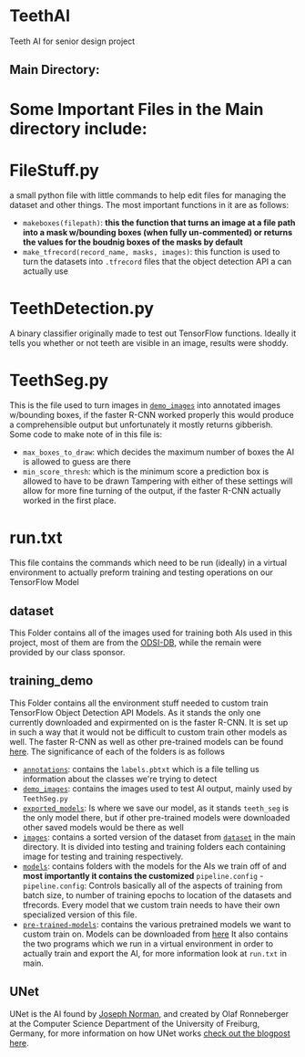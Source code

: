 # TeethAI
Teeth AI for senior design project

## Main Directory: 
# Some Important Files in the Main directory include:
# FileStuff.py
a small python file with little commands to help edit files for managing the dataset and other things. The most important functions in it are as follows:
- `makeboxes(filepath)`: **this the function that turns an image at a file path into a mask w/bounding boxes (when fully un-commented) or returns the values for the boudnig boxes of the masks by default**
- `make_tfrecord(record_name, masks, images)`: this function is used to turn the datasets into `.tfrecord` files that the object detection API a can actually use

# TeethDetection.py
A binary classifier originally made to test out TensorFlow functions. Ideally it tells you whether or not teeth are visible in an image, results were shoddy.

# TeethSeg.py
This is the file used to turn images in [`demo_images`](/training_demo/demo_images) into annotated images w/bounding boxes, if the faster R-CNN worked properly this would produce a comprehensible output but unfortunately it mostly returns gibberish. Some code to make note of in this file is:
- `max_boxes_to_draw`: which decides the maximum number of boxes the AI is allowed to guess are there
- `min_score_thresh`: which is the minimum score a prediction box is allowed to have to be drawn
Tampering with either of these settings will allow for more fine turning of the output, if the faster R-CNN actually worked in the first place.

# run.txt
This file contains the commands which need to be run (ideally) in a virtual environment to actually preform training and testing operations on our TensorFlow Model

## dataset
This Folder contains all of the images used for training both AIs used in this project, most of them are from the [ODSI-DB](https://sites.uef.fi/spectral/odsi-db/), while the remain were provided by our class sponsor.

## training_demo
This Folder contains all the environment stuff needed to custom train TensorFlow Object Detection API Models. As it stands the only one currently downloaded and expirmented on is the faster R-CNN. It is set up in such a way that it would not be difficult to custom train other models as well. The faster R-CNN as well as other pre-trained models can be found [here](https://github.com/tensorflow/models/blob/master/research/object_detection/g3doc/tf2_detection_zoo.md). The significance of each of the folders is as follows
- [`annotations`](training_demo/annotations): contains the `labels.pbtxt` which is a file telling us information about the classes we're trying to detect
- [`demo_images`](training_demo/demo_images): contains the images used to test AI output, mainly used by `TeethSeg.py`
- [`exported_models`](training_demo/exported-models): Is where we save our model, as it stands `teeth_seg` is the only model there, but if other pre-trained models were downloaded other saved models would be there as well
- [`images`](training_demo/images): contains a sorted version of the dataset from [`dataset`](main/dataset) in the main directory. It is divided into testing and training folders each containing image for testing and training respectively.
- [`models`](trainin_demo/models): contains folders with the models for the AIs we train off of and **most importantly it contains the customized** `pipeline.config`
  -`pipeline.config`: Controls basically all of the aspects of training from batch size, to number of training epochs to location of the datasets and tfrecords. Every model that we custom train needs to have their own specialized version of this file.
- [`pre-trained-models`](training_demo/pre-trained-model): contains the various pretrained models we want to custom train on. Models can be downloaded from [here](https://github.com/tensorflow/models/blob/master/research/object_detection/g3doc/tf2_detection_zoo.md)
It also contains the two programs which we run in a virtual environment in order to actually train and export the AI, for more information look at `run.txt` in main.

## UNet
UNet is the AI found by [Joseph Norman](https://github.com/josephnormandev), and created by Olaf Ronneberger at the Computer Science Department of the University of Freiburg, Germany, for more information on how UNet works [check out the blogpost here](https://idiotdeveloper.com/polyp-segmentation-using-unet-in-tensorflow-2/).
